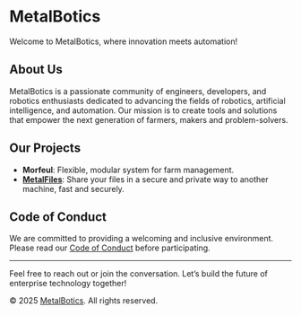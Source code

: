 # MetalBotics 

Welcome to MetalBotics, where innovation meets automation!

## About Us

MetalBotics is a passionate community of engineers, developers, and robotics enthusiasts dedicated to advancing the fields of robotics, artificial intelligence, and automation. Our mission is to create tools and solutions that empower the next generation of farmers, makers and problem-solvers.

##  Our Projects

- **Morfeul**: Flexible, modular system for farm management.
- **[MetalFiles](https://metalfiles.tech)**: Share your files in a secure and private way to another machine, fast and securely.

##  Code of Conduct

We are committed to providing a welcoming and inclusive environment. Please read our [Code of Conduct](https://www.metalbotics.tech/privacy) before participating.

---

Feel free to reach out or join the conversation. Let’s build the future of enterprise technology together!

© 2025 [MetalBotics](https://www.metalbotics.tech). All rights reserved.

